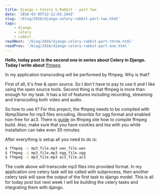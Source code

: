 ```yaml
---
title: Django + Celery & Rabbit - part two
date: '2016-03-05T22:12:03.284Z'
slug: '/blog/2016/django-celery-rabbit-part-two.html'
tags: 
    - django
    - celery
    - rabbit
readNext: '/blog/2016/django-celery-rabbit-part-three.html'
readPrev: '/blog/2016/django-celery-rabbit-part-one.html'
---
```


**Hello, today post is the second one in series about Celery in Django.
Today I write about** [ffmpeg](https://www.ffmpeg.org/).

In my application transcoding will be performed by ffmpeg. Why is that?

First of all, it's free & open source. So I don't have to pay to use it
and I like using the open source tools. Second thing is that ffmpeg is
more than enough for my task. It has a lot of features including
recording, streaming and transcoding both video and audio.

So how to use it? For this project, the ffmpeg needs to be compiled with
libmp3lame for mp3 files encoding, libvorbis for ogg format and enabled
non-free for ac3. There is
[guide](https://trac.ffmpeg.org/wiki/CompilationGuide/Ubuntu#ffmpeg) on
ffmpeg site how to compile ffmpeg build. Also, make sure that you have
cookies and tea with you while installation can take even 30 minutes.

After everything is setup all you need to do is:

```bash
$ ffmpeg -i mp3_file.mp3 wav_file.wav
$ ffmpeg -i mp3_file.mp3 ogg_file.ogg
$ ffmpeg -i mp3_file.mp3 ac3_file.ac3
```

The code above will transcode mp3 files into provided format. In my
application one celery task will be called with subprocess, then another
celery task will save the output of the first task to django model. This
is all for today post but next week I will be building the celery tasks
and integrating them with django.
